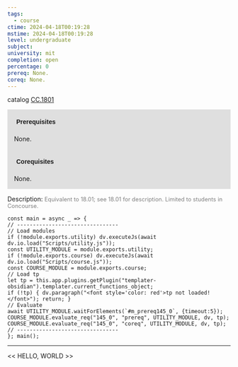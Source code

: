 ```yaml
---
tags:
  - course
ctime: 2024-04-18T00:19:28
mstime: 2024-04-18T00:19:28
level: undergraduate
subject: 
university: mit
completion: open
percentage: 0
prereq: None.
coreq: None.
---
```


catalog [CC.1801](http://student.mit.edu/catalog/mCCa.html#CC.1801)

<span style="display: block; padding: 15px; background-color: rgb(100, 100, 100, 0.2);"><font id="m_prereq145_0" style="display: block; font-family: Arial, sans-serif; font-weight: bold; padding: 5px">Prerequisites</font><br><span id="prereq145_0">None.</span></span>
<span style="display: block; padding: 15px; background-color: rgb(100, 100, 100, 0.2);"><font id="m_coreq145_0" style="display: block; font-family: Arial, sans-serif; font-weight: bold; padding: 5px">Corequisites</font><br><span id="coreq145_0">None.</span></span>

<font style="">Description:</font>
<font style="color: grey; font-size: 0.8rem;">Equivalent to 18.01; see 18.01 for description. Limited to students in Concourse.</font>

```dataviewjs
const main = async _ => {
// --------------------------------
// Load modules
if (!module.exports.utility) dv.executeJs(await dv.io.load("Scripts/utility.js"));
const UTILITY_MODULE = module.exports.utility;
if (!module.exports.course) dv.executeJs(await dv.io.load("Scripts/course.js"));
const COURSE_MODULE = module.exports.course;
// Load tp
let tp = this.app.plugins.getPlugin("templater-obsidian").templater.current_functions_object;
if (!tp) { dv.paragraph("<font style='color: red'>tp not loaded!</font>"); return; }
// Evaluate
await UTILITY_MODULE.waitForElements(`#m_prereq145_0`, {timeout:5});
COURSE_MODULE.evaluate_req("145_0", "prereq", UTILITY_MODULE, dv, tp);
COURSE_MODULE.evaluate_req("145_0", "coreq", UTILITY_MODULE, dv, tp);
// --------------------------------
}; main();
```

---

<< HELLO, WORLD >>
